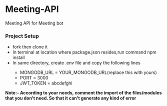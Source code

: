 # Meeting-API

Meeting API for Meeting bot

<h3>Project Setup</h3>
<ul>
  <li>fork then clone it</li>
  <li>In terminal at location where package.json resides,run command npm install</li>
  <li>In same directory, create .env file and copy the following lines</li>
  <ul>
    <li>MONGODB_URL =  YOUR_MONGODB_URL(replace this with yours) </li>
    <li>PORT =  3000 </li>
    <li>JWT_TOKEN = abcdefghi</li>

  </ul>
  </ul>

<b>Note:- According to your needs, comment the import of the files/modules that you don't need. So that it can't generate any kind of error</b>